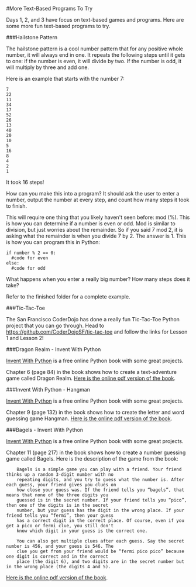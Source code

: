 #More Text-Based Programs To Try

Days 1, 2, and 3 have focus on text-based games and programs. Here are some more fun text-based programs to try. 

###Hailstone Pattern

The hailstone pattern is a cool number pattern that for any positive whole number, it will always end in one. It repeats the following steps until it gets to one: if the number is even, it will divide by two. If the number is odd, it will multiply by three and add one.

Here is an example that starts with the number 7:

    7
    22
    11
    34
    17
    52
    26
    13
    40
    20
    10
    5
    16
    8
    4
    2
    1
    
It took 16 steps!

How can you make this into a program? It should ask the user to enter a number, output the number at every step, and count how many steps it took to finish. 

This will require one thing that you likely haven't seen before: mod (%). This is how you can determine if a number is even or odd. Mod is similar to division, but just worries about the remainder. So if you said 7 mod 2, it is asking what the remainder is when you divide 7 by 2. The answer is 1. This is how you can program this in Python:

    if number % 2 == 0:
      #code for even
    else:
      #code for odd

What happens when you enter a really big number? How many steps does it take?

Refer to the finished folder for a complete example.

###Tic-Tac-Toe

The San Francisco CoderDojo has done a really fun Tic-Tac-Toe Python project that you can go through. Head to https://github.com/CoderDojoSF/tic-tac-toe and follow the links for Lesson 1 and Lesson 2!

###Dragon Realm - Invent With Python

[Invent With Python](http://inventwithpython.com/) is a free online Python book with some great projects.

Chapter 6 (page 84) in the book shows how to create a text-adventure game called Dragon Realm. [Here is the online pdf version of the book](http://inventwithpython.com/IYOCGwP_book1.pdf). 

###Invent With Python - Hangman

[Invent With Python](http://inventwithpython.com/) is a free online Python book with some great projects.

Chapter 9 (page 132) in the book shows how to create the letter and word guessing game Hangman. [Here is the online pdf version of the book](http://inventwithpython.com/IYOCGwP_book1.pdf). 


###Bagels - Invent With Python

[Invent With Python](http://inventwithpython.com/) is a free online Python book with some great projects.

Chapter 11 (page 217) in the book shows how to create a number guessing game called Bagels. Here is the description of the game from the book:

        Bagels is a simple game you can play with a friend. Your friend thinks up a random 3-digit number with no
        repeating digits, and you try to guess what the number is. After each guess, your friend gives you clues on 
        how close your guess was. If the friend tells you “bagels”, that means that none of the three digits you 
        guessed is in the secret number. If your friend tells you “pico”, then one of the digits is in the secret
        number, but your guess has the digit in the wrong place. If your friend tells you “fermi”, then your guess 
        has a correct digit in the correct place. Of course, even if you get a pico or fermi clue, you still don't 
        know which digit in your guess is the correct one.

        You can also get multiple clues after each guess. Say the secret number is 456, and your guess is 546. The 
        clue you get from your friend would be “fermi pico pico” because one digit is correct and in the correct 
        place (the digit 6), and two digits are in the secret number but in the wrong place (the digits 4 and 5). 

[Here is the online pdf version of the book](http://inventwithpython.com/IYOCGwP_book1.pdf). 




